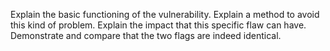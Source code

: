 Explain the basic functioning of the vulnerability.
Explain a method to avoid this kind of problem.
Explain the impact that this specific flaw can have.
Demonstrate and compare that the two flags are indeed identical.